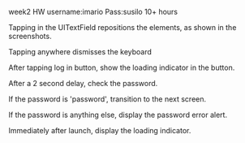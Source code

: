 week2 HW
username:imario	
Pass:susilo
10+ hours

Tapping in the UITextField repositions the elements, as shown in the screenshots.

Tapping anywhere dismisses the keyboard

After tapping log in button, show the loading indicator in the button. 

After a 2 second delay, check the password.

If the password is 'password', transition to the next screen.

If the password is anything else, display the password error alert.

Immediately after launch, display the loading indicator.


